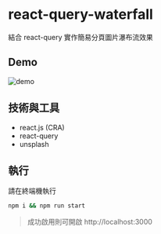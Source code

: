 # react-query-waterfall

結合 react-query 實作簡易分頁圖片瀑布流效果

## Demo

![demo](./docs/assets/demo.gif)

## 技術與工具

- react.js (CRA)
- react-query
- unsplash

## 執行

請在終端機執行

```cmd
npm i && npm run start
```

> 成功啟用則可開啟 http://localhost:3000
